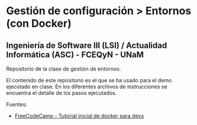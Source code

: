 # Gestión de configuración > Entornos (con Docker)

## Ingeniería de Software III (LSI) / Actualidad Informática (ASC) - FCEQyN - UNaM

Repositorio de la clase de gestión de entornos.

El contenido de este repositorio es el que se ha usado para el demo ejecutado en clase.
En los diferentes archivos de instrucciones se encuentra el detalle de los pasos ejecutados.

Fuentes:

* [FreeCodeCamp - Tutorial inicial de docker para devs](https://www.freecodecamp.org/news/docker-101-fundamentals-and-practice-edb047b71a51/)